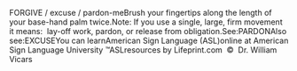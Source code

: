 FORGIVE / excuse / pardon-meBrush your fingertips along the length of your base-hand palm twice.Note: If you use a single, large, firm movement it means:  lay-off work, pardon, 
			or release from obligation.See:PARDONAlso see:EXCUSEYou can learnAmerican Sign Language (ASL)online at American Sign Language University ™ASLresources by Lifeprint.com  ©  Dr. William Vicars